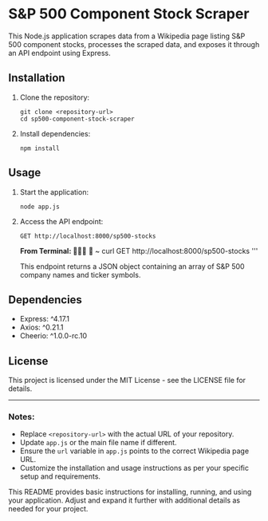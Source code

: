 # S&P 500 Component Stock Scraper

This Node.js application scrapes data from a Wikipedia page listing S&P 500 component stocks, processes the scraped data, and exposes it through an API endpoint using Express.

## Installation

1. Clone the repository:

   ```
   git clone <repository-url>
   cd sp500-component-stock-scraper
   ```

2. Install dependencies:

   ```
   npm install
   ```

## Usage

1. Start the application:

   ```
   node app.js
   ```

2. Access the API endpoint:

   ```
   GET http://localhost:8000/sp500-stocks
   ```
   <b>From Terminal: </b>
      ~ curl GET http://localhost:8000/sp500-stocks
   '''

   This endpoint returns a JSON object containing an array of S&P 500 company names and ticker symbols.

## Dependencies

- Express: ^4.17.1
- Axios: ^0.21.1
- Cheerio: ^1.0.0-rc.10

## License

This project is licensed under the MIT License - see the LICENSE file for details.

---

### Notes:

- Replace `<repository-url>` with the actual URL of your repository.
- Update `app.js` or the main file name if different.
- Ensure the `url` variable in `app.js` points to the correct Wikipedia page URL.
- Customize the installation and usage instructions as per your specific setup and requirements.

This README provides basic instructions for installing, running, and using your application. Adjust and expand it further with additional details as needed for your project.

